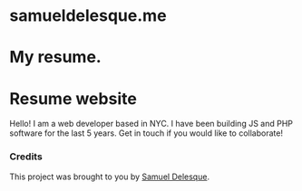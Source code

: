 samueldelesque.me
=================

My resume.
=======
Resume website
==============

Hello! I am a web developer based in NYC. I have been building JS and PHP software for the last 5 years. Get in touch if you would like to collaborate!


### Credits

This project was brought to you by [Samuel Delesque](http://samueldelesque.me).
